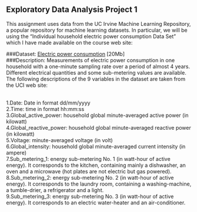 ## Exploratory Data Analysis Project 1

This assignment uses data from the UC Irvine Machine Learning Repository, a popular repository for machine learning datasets. In particular, we will be using the “Individual household electric power consumption Data Set” which I have made available on the course web site:

###Dataset:
[Electric power consumption](https://d396qusza40orc.cloudfront.net/exdata%2Fdata%2Fhousehold_power_consumption.zip) [20Mb]
</br>###Description:
Measurements of electric power consumption in one household with a one-minute sampling rate over a period of almost 4 years. Different electrical quantities and some sub-metering values are available.
The following descriptions of the 9 variables in the dataset are taken from the UCI web site:

</br>1.Date: Date in format dd/mm/yyyy
</br>2.Time: time in format hh:mm:ss
</br>3.Global_active_power: household global minute-averaged active power (in kilowatt)
</br>4.Global_reactive_power: household global minute-averaged reactive power (in kilowatt)
</br>5.Voltage: minute-averaged voltage (in volt)
</br>6.Global_intensity: household global minute-averaged current intensity (in ampere)
</br>7.Sub_metering_1: energy sub-metering No. 1 (in watt-hour of active energy). It corresponds to the kitchen, containing mainly a dishwasher, an oven and a microwave (hot plates are not electric but gas powered).
</br>8.Sub_metering_2: energy sub-metering No. 2 (in watt-hour of active energy). It corresponds to the laundry room, containing a washing-machine, a tumble-drier, a refrigerator and a light.
</br>9.Sub_metering_3: energy sub-metering No. 3 (in watt-hour of active energy). It corresponds to an electric water-heater and an air-conditioner.




